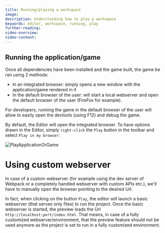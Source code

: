 ```yaml
---
title: Running/playing a workspace
image:
description: Understanding how to play a workspace
keywords: editor, workspace, running, play
further-reading:
video-overview:
video-content:
---
```


## Running the application/game

Once all dependencies have been installed and the game built, the game be ran using 2 methods:

- In an integrated browser: simply opens a new window with the application/game rendered in it
- In the default browser of the user: will start a local webserver and open the default browser of the user (FireFox for example).

For developers, running the game in the default browser of the user will allow to easily open the devtools (using F12) and debug the game.

By default, the Editor will open the integrated browser. To have options drawn in the Editor, simply `right-click` the `Play` button in the toolbar and select `Play in my browser`:

![PlayApplicationOrGame](/img/extensions/Editor/RunningWorkspace/run.gif)

# Using custom webserver

In case of a custom webserver (for example using the dev server of Webpack or a completely handled webserver with custom APIs etc.), we'll have to manually open the browser pointing to the desired Url.

In fact, when clicking on the button `Play`, the editor will launch a basic webserver (that serves only files) to run the project. Once the basic webserver is started, the preview loads the Url `http://localhost:port/index.html`. That means, in case of a fully customized webserver/environment, that the preview feature should not be used anymore as the project is set to run in a fully customized environment.

